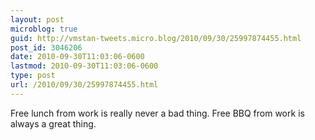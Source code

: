 ```yaml
---
layout: post
microblog: true
guid: http://vmstan-tweets.micro.blog/2010/09/30/25997874455.html
post_id: 3046206
date: 2010-09-30T11:03:06-0600
lastmod: 2010-09-30T11:03:06-0600
type: post
url: /2010/09/30/25997874455.html
---
```

Free lunch from work is really never a bad thing. Free BBQ from work is always a great thing.
